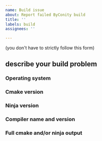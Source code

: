 ```yaml
---
name: Build issue
about: Report failed ByConity build
title: ''
labels: build
assignees: ''

---
```


(you don't have to strictly follow this form)

## describe your build problem

### Operating system

### Cmake version

### Ninja version

### Compiler name and version

### Full cmake and/or ninja output
